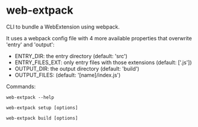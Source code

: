 # web-extpack
CLI to bundle a WebExtension using webpack.

It uses a webpack config file with 4 more available properties that overwrite 'entry' and 'output':

- ENTRY_DIR: the entry directory (default: 'src')
- ENTRY_FILES_EXT: only entry files with those extensions (default: ['.js'])
- OUTPUT_DIR: the output directory (default: 'build')
- OUTPUT_FILES: (default: '[name]/index.js')

Commands:

```
web-extpack --help
```

```
web-extpack setup [options]
```

```
web-extpack build [options]
```
